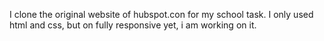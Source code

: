 I clone the original website of hubspot.con for my school task.
I only used html and css,
but on fully responsive yet, i am working on it.
